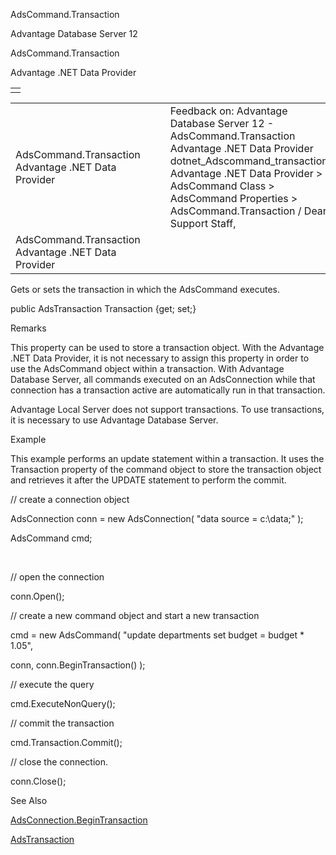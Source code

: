 AdsCommand.Transaction




Advantage Database Server 12  

AdsCommand.Transaction

Advantage .NET Data Provider

|  |
| --- |
|  |

|  |  |  |  |  |
| --- | --- | --- | --- | --- |
| AdsCommand.Transaction  Advantage .NET Data Provider |  |  | Feedback on: Advantage Database Server 12 - AdsCommand.Transaction Advantage .NET Data Provider dotnet\_Adscommand\_transaction Advantage .NET Data Provider > AdsCommand Class > AdsCommand Properties > AdsCommand.Transaction / Dear Support Staff, |  |
| AdsCommand.Transaction  Advantage .NET Data Provider |  |  |  |  |

Gets or sets the transaction in which the AdsCommand executes.

public AdsTransaction Transaction {get; set;}

Remarks

This property can be used to store a transaction object. With the Advantage .NET Data Provider, it is not necessary to assign this property in order to use the AdsCommand object within a transaction. With Advantage Database Server, all commands executed on an AdsConnection while that connection has a transaction active are automatically run in that transaction.

Advantage Local Server does not support transactions. To use transactions, it is necessary to use Advantage Database Server.

Example

This example performs an update statement within a transaction. It uses the Transaction property of the command object to store the transaction object and retrieves it after the UPDATE statement to perform the commit.

// create a connection object

AdsConnection conn = new AdsConnection( "data source = c:\\data;" );

AdsCommand cmd;

 

// open the connection

conn.Open();

// create a new command object and start a new transaction

cmd = new AdsCommand( "update departments set budget = budget \* 1.05",

conn, conn.BeginTransaction() );

// execute the query

cmd.ExecuteNonQuery();

// commit the transaction

cmd.Transaction.Commit();

// close the connection.

conn.Close();

See Also

[AdsConnection.BeginTransaction](dotnet_adsconnection_begintransaction_.htm)

[AdsTransaction](dotnet_adstransaction.htm)